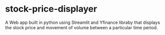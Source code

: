 # stock-price-displayer

A Web app built in python using Streamlit and Yfinance libraby that displays the stock price and movement of volume between a particular time period.

